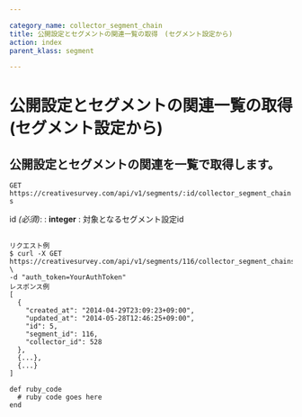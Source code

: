 ```yaml
---

category_name: collector_segment_chain
title: 公開設定とセグメントの関連一覧の取得　(セグメント設定から)
action: index
parent_klass: segment

---
```


# 公開設定とセグメントの関連一覧の取得　(セグメント設定から)

## 公開設定とセグメントの関連を一覧で取得します。

`GET https://creativesurvey.com/api/v1/segments/:id/collector_segment_chains`

id _(必須)_:
: __integer__
: 対象となるセグメント設定id

~~~

リクエスト例
$ curl -X GET https://creativesurvey.com/api/v1/segments/116/collector_segment_chains \
-d "auth_token=YourAuthToken"
レスポンス例
[
  {
    "created_at": "2014-04-29T23:09:23+09:00",
    "updated_at": "2014-05-28T12:46:25+09:00",
    "id": 5,
    "segment_id": 116,
    "collector_id": 528
  },
  {...},
  {...}
]

~~~
 
~~~
def ruby_code
  # ruby code goes here
end
~~~
